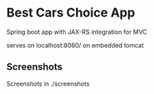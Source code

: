 # Best Cars Choice App

Spring boot app with JAX-RS integration for MVC

serves on localhost:8080/ on embedded tomcat

## Screenshots

Screenshots in ./screenshots
